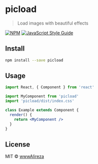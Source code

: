 # picload

> Load images with beautiful effects

[![NPM](https://img.shields.io/npm/v/picload.svg)](https://www.npmjs.com/package/picload) [![JavaScript Style Guide](https://img.shields.io/badge/code_style-standard-brightgreen.svg)](https://standardjs.com)

## Install

```bash
npm install --save picload
```

## Usage

```jsx
import React, { Component } from 'react'

import MyComponent from 'picload'
import 'picload/dist/index.css'

class Example extends Component {
  render() {
    return <MyComponent />
  }
}
```

## License

MIT © [wwwAlireza](https://github.com/wwwAlireza)
